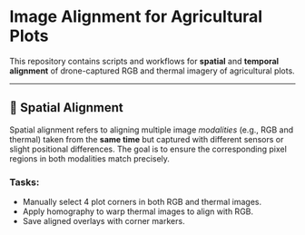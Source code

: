 # Image Alignment for Agricultural Plots

This repository contains scripts and workflows for **spatial** and **temporal alignment** of drone-captured RGB and thermal imagery of agricultural plots.

---

## 📍 Spatial Alignment

Spatial alignment refers to aligning multiple image *modalities* (e.g., RGB and thermal) taken from the **same time** but captured with different sensors or slight positional differences. The goal is to ensure the corresponding pixel regions in both modalities match precisely.

### Tasks:
- Manually select 4 plot corners in both RGB and thermal images.
- Apply homography to warp thermal images to align with RGB.
- Save aligned overlays with corner markers.
